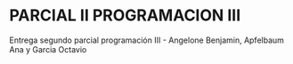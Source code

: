 # PARCIAL II PROGRAMACION III
 Entrega segundo parcial programación III - Angelone Benjamin, Apfelbaum Ana y Garcia Octavio
